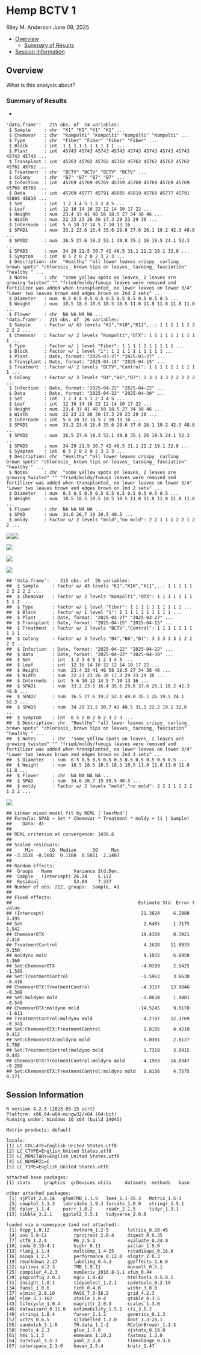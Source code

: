 Hemp BCTV 1
================
Riley M. Anderson
June 09, 2025

  

- [Overview](#overview)
  - [Summary of Results](#summary-of-results)
- [Session Information](#session-information)

## Overview

What is this analysis about?

### Summary of Results

- 

<!-- -->

    'data.frame':   215 obs. of  24 variables:
     $ Sample     : chr  "K1" "K1" "K1" "K1" ...
     $ Chemovar   : chr  "Kompolti" "Kompolti" "Kompolti" "Kompolti" ...
     $ Type       : chr  "Fiber" "Fiber" "Fiber" "Fiber" ...
     $ Block      : int  1 1 1 1 1 1 1 1 1 1 ...
     $ Plant      : int  45743 45743 45743 45743 45743 45743 45743 45743 45743 45743 ...
     $ Transplant : int  45762 45762 45762 45762 45762 45762 45762 45762 45762 45762 ...
     $ Treatment  : chr  "BCTV" "BCTV" "BCTV" "BCTV" ...
     $ Colony     : chr  "B7" "B7" "B7" "B7" ...
     $ Infection  : int  45769 45769 45769 45769 45769 45769 45769 45769 45769 45769 ...
     $ Data       : int  45769 45777 45791 45805 45819 45769 45777 45791 45805 45819 ...
     $ Set        : int  1 2 3 4 5 1 2 3 4 5 ...
     $ Leaf       : int  12 16 14 16 22 12 14 10 17 22 ...
     $ Height     : num  23.4 33 41 48 58 18.5 27 34 38 46 ...
     $ Width      : num  22 23 23 26 30 17.3 29 23 29 30 ...
     $ Internode  : int  5 6 10 12 14 5 7 10 13 16 ...
     $ SPAD1      : num  33.2 23.6 16.4 35.6 29.6 37.6 26.1 10.2 42.3 48.6 ...
     $ SPAD2      : num  36.5 27.6 19.2 52.1 49.8 35.1 26 19.5 24.1 52.3 ...
     $ SPAD3      : num  34 29 21.5 30.7 42 40.5 31.1 22.2 19.1 32.8 ...
     $ Symptom    : int  0 5 2 0 2 0 2 3 2 3 ...
     $ Description: chr  "Healthy" "all lower leaves crispy_ curling_ brown spots" "chlorosis_ brown tips on leaves_ tacoing_ fasciation" "healthy " ...
     $ Notes      : chr  "some yellow spots on leaves_ 2 leaves are growing twisted" "" "fried/moldy/funugs leaves were removed and fertilizer was added when transplanted_ no lower leaves on lower 3/4" "Lower two leaves brown and edges brown on 2nd 2 sets" ...
     $ Diameter   : num  0.5 0.5 0.5 0.5 0.5 0.5 0.5 0.5 0.5 0.5 ...
     $ Weight     : num  18.5 18.5 18.5 18.5 18.5 11.8 11.8 11.8 11.8 11.8 ...
     $ Flower     : chr  NA NA NA NA ...
    'data.frame':   215 obs. of  26 variables:
     $ Sample     : Factor w/ 43 levels "K1","K10","K11",..: 1 1 1 1 1 2 2 2 2 2 ...
     $ Chemovar   : Factor w/ 2 levels "Kompolti","OTX": 1 1 1 1 1 1 1 1 1 1 ...
     $ Type       : Factor w/ 1 level "Fiber": 1 1 1 1 1 1 1 1 1 1 ...
     $ Block      : Factor w/ 1 level "1": 1 1 1 1 1 1 1 1 1 1 ...
     $ Plant      : Date, format: "2025-03-27" "2025-03-27" ...
     $ Transplant : Date, format: "2025-04-15" "2025-04-15" ...
     $ Treatment  : Factor w/ 2 levels "BCTV","Control": 1 1 1 1 1 1 1 1 1 1 ...
     $ Colony     : Factor w/ 3 levels "B4","B6","B7": 3 3 3 3 3 2 2 2 2 2 ...
     $ Infection  : Date, format: "2025-04-22" "2025-04-22" ...
     $ Data       : Date, format: "2025-04-22" "2025-04-30" ...
     $ Set        : int  1 2 3 4 5 1 2 3 4 5 ...
     $ Leaf       : int  12 16 14 16 22 12 14 10 17 22 ...
     $ Height     : num  23.4 33 41 48 58 18.5 27 34 38 46 ...
     $ Width      : num  22 23 23 26 30 17.3 29 23 29 30 ...
     $ Internode  : int  5 6 10 12 14 5 7 10 13 16 ...
     $ SPAD1      : num  33.2 23.6 16.4 35.6 29.6 37.6 26.1 10.2 42.3 48.6 ...
     $ SPAD2      : num  36.5 27.6 19.2 52.1 49.8 35.1 26 19.5 24.1 52.3 ...
     $ SPAD3      : num  34 29 21.5 30.7 42 40.5 31.1 22.2 19.1 32.8 ...
     $ Symptom    : int  0 5 2 0 2 0 2 3 2 3 ...
     $ Description: chr  "Healthy" "all lower leaves crispy_ curling_ brown spots" "chlorosis_ brown tips on leaves_ tacoing_ fasciation" "healthy " ...
     $ Notes      : chr  "some yellow spots on leaves_ 2 leaves are growing twisted" "" "fried/moldy/funugs leaves were removed and fertilizer was added when transplanted_ no lower leaves on lower 3/4" "Lower two leaves brown and edges brown on 2nd 2 sets" ...
     $ Diameter   : num  0.5 0.5 0.5 0.5 0.5 0.5 0.5 0.5 0.5 0.5 ...
     $ Weight     : num  18.5 18.5 18.5 18.5 18.5 11.8 11.8 11.8 11.8 11.8 ...
     $ Flower     : chr  NA NA NA NA ...
     $ SPAD       : num  34.6 26.7 19 39.5 40.5 ...
     $ moldy      : Factor w/ 2 levels "mold","no mold": 2 2 1 1 1 2 2 1 2 2 ...

![](Hemp_BCTV_files/figure-gfm/spad_exploratory-1.png)<!-- -->![](Hemp_BCTV_files/figure-gfm/spad_exploratory-2.png)<!-- -->

![](Hemp_BCTV_files/figure-gfm/weight_exploratory-1.png)<!-- -->

![](Hemp_BCTV_files/figure-gfm/diameter_exploratory-1.png)<!-- -->

![](Hemp_BCTV_files/figure-gfm/symptom_exploratory-1.png)<!-- -->

    ## 'data.frame':    215 obs. of  26 variables:
    ##  $ Sample     : Factor w/ 43 levels "K1","K10","K11",..: 1 1 1 1 1 2 2 2 2 2 ...
    ##  $ Chemovar   : Factor w/ 2 levels "Kompolti","OTX": 1 1 1 1 1 1 1 1 1 1 ...
    ##  $ Type       : Factor w/ 1 level "Fiber": 1 1 1 1 1 1 1 1 1 1 ...
    ##  $ Block      : Factor w/ 1 level "1": 1 1 1 1 1 1 1 1 1 1 ...
    ##  $ Plant      : Date, format: "2025-03-27" "2025-03-27" ...
    ##  $ Transplant : Date, format: "2025-04-15" "2025-04-15" ...
    ##  $ Treatment  : Factor w/ 2 levels "BCTV","Control": 1 1 1 1 1 1 1 1 1 1 ...
    ##  $ Colony     : Factor w/ 3 levels "B4","B6","B7": 3 3 3 3 3 2 2 2 2 2 ...
    ##  $ Infection  : Date, format: "2025-04-22" "2025-04-22" ...
    ##  $ Data       : Date, format: "2025-04-22" "2025-04-30" ...
    ##  $ Set        : int  1 2 3 4 5 1 2 3 4 5 ...
    ##  $ Leaf       : int  12 16 14 16 22 12 14 10 17 22 ...
    ##  $ Height     : num  23.4 33 41 48 58 18.5 27 34 38 46 ...
    ##  $ Width      : num  22 23 23 26 30 17.3 29 23 29 30 ...
    ##  $ Internode  : int  5 6 10 12 14 5 7 10 13 16 ...
    ##  $ SPAD1      : num  33.2 23.6 16.4 35.6 29.6 37.6 26.1 10.2 42.3 48.6 ...
    ##  $ SPAD2      : num  36.5 27.6 19.2 52.1 49.8 35.1 26 19.5 24.1 52.3 ...
    ##  $ SPAD3      : num  34 29 21.5 30.7 42 40.5 31.1 22.2 19.1 32.8 ...
    ##  $ Symptom    : int  0 5 2 0 2 0 2 3 2 3 ...
    ##  $ Description: chr  "Healthy" "all lower leaves crispy_ curling_ brown spots" "chlorosis_ brown tips on leaves_ tacoing_ fasciation" "healthy " ...
    ##  $ Notes      : chr  "some yellow spots on leaves_ 2 leaves are growing twisted" "" "fried/moldy/funugs leaves were removed and fertilizer was added when transplanted_ no lower leaves on lower 3/4" "Lower two leaves brown and edges brown on 2nd 2 sets" ...
    ##  $ Diameter   : num  0.5 0.5 0.5 0.5 0.5 0.5 0.5 0.5 0.5 0.5 ...
    ##  $ Weight     : num  18.5 18.5 18.5 18.5 18.5 11.8 11.8 11.8 11.8 11.8 ...
    ##  $ Flower     : chr  NA NA NA NA ...
    ##  $ SPAD       : num  34.6 26.7 19 39.5 40.5 ...
    ##  $ moldy      : Factor w/ 2 levels "mold","no mold": 2 2 1 1 1 2 2 1 2 2 ...

![](Hemp_BCTV_files/figure-gfm/SPAD_mod1-1.png)<!-- -->

    ## Linear mixed model fit by REML ['lmerMod']
    ## Formula: SPAD ~ Set * Chemovar * Treatment * moldy + (1 | Sample)
    ##    Data: d1
    ## 
    ## REML criterion at convergence: 1438.6
    ## 
    ## Scaled residuals: 
    ##     Min      1Q  Median      3Q     Max 
    ## -3.1536 -0.5602  0.1180  0.5811  2.1407 
    ## 
    ## Random effects:
    ##  Groups   Name        Variance Std.Dev.
    ##  Sample   (Intercept) 26.24    5.122   
    ##  Residual             53.84    7.337   
    ## Number of obs: 212, groups:  Sample, 43
    ## 
    ## Fixed effects:
    ##                                               Estimate Std. Error t value
    ## (Intercept)                                    21.3824     6.2988   3.395
    ## Set                                             2.6485     1.7175   1.542
    ## ChemovarOTX                                    19.4360     8.3921   2.316
    ## TreatmentControl                                4.1628    11.8933   0.350
    ## moldyno mold                                    9.1032     6.6950   1.360
    ## Set:ChemovarOTX                                -4.0399     2.5425  -1.589
    ## Set:TreatmentControl                           -1.5963     3.6638  -0.436
    ## ChemovarOTX:TreatmentControl                   -4.3157    13.9846  -0.309
    ## Set:moldyno mold                               -1.0634     1.9481  -0.546
    ## ChemovarOTX:moldyno mold                      -14.5245     9.0170  -1.611
    ## TreatmentControl:moldyno mold                  -4.2197    12.3769  -0.341
    ## Set:ChemovarOTX:TreatmentControl                1.8195     4.4210   0.412
    ## Set:ChemovarOTX:moldyno mold                    5.0301     2.8127   1.788
    ## Set:TreatmentControl:moldyno mold               1.7319     3.8915   0.445
    ## ChemovarOTX:TreatmentControl:moldyno mold      -4.1563    14.8347  -0.280
    ## Set:ChemovarOTX:TreatmentControl:moldyno mold   0.8156     4.7575   0.171

## Session Information

    R version 4.2.3 (2023-03-15 ucrt)
    Platform: x86_64-w64-mingw32/x64 (64-bit)
    Running under: Windows 10 x64 (build 19045)

    Matrix products: default

    locale:
    [1] LC_COLLATE=English_United States.utf8 
    [2] LC_CTYPE=English_United States.utf8   
    [3] LC_MONETARY=English_United States.utf8
    [4] LC_NUMERIC=C                          
    [5] LC_TIME=English_United States.utf8    

    attached base packages:
    [1] stats     graphics  grDevices utils     datasets  methods   base     

    other attached packages:
     [1] sjPlot_2.8.16   glmmTMB_1.1.9   lme4_1.1-35.3   Matrix_1.5-3   
     [5] cowplot_1.1.3   lubridate_1.9.3 forcats_1.0.0   stringr_1.5.1  
     [9] dplyr_1.1.4     purrr_1.0.2     readr_2.1.5     tidyr_1.3.1    
    [13] tibble_3.2.1    ggplot2_3.5.1   tidyverse_2.0.0

    loaded via a namespace (and not attached):
     [1] Rcpp_1.0.12         mvtnorm_1.2-5       lattice_0.20-45    
     [4] zoo_1.8-12          rprojroot_2.0.4     digest_0.6.35      
     [7] utf8_1.2.4          R6_2.5.1            evaluate_0.24.0    
    [10] coda_0.19-4.1       highr_0.11          pillar_1.9.0       
    [13] rlang_1.1.4         multcomp_1.4-25     rstudioapi_0.16.0  
    [16] minqa_1.2.7         performance_0.12.0  nloptr_2.0.3       
    [19] rmarkdown_2.27      labeling_0.4.3      ggeffects_1.6.0    
    [22] splines_4.2.3       TMB_1.9.11          munsell_0.5.1      
    [25] compiler_4.2.3      numDeriv_2016.8-1.1 xfun_0.44          
    [28] pkgconfig_2.0.3     mgcv_1.8-42         htmltools_0.5.8.1  
    [31] insight_1.0.1       tidyselect_1.2.1    codetools_0.2-19   
    [34] fansi_1.0.6         tzdb_0.4.0          withr_3.0.0        
    [37] sjmisc_2.8.10       MASS_7.3-58.2       grid_4.2.3         
    [40] nlme_3.1-162        xtable_1.8-4        gtable_0.3.5       
    [43] lifecycle_1.0.4     magrittr_2.0.3      scales_1.3.0       
    [46] datawizard_0.11.0   estimability_1.5.1  cli_3.6.2          
    [49] stringi_1.8.4       farver_2.1.2        generics_0.1.3     
    [52] vctrs_0.6.5         sjlabelled_1.2.0    boot_1.3-28.1      
    [55] sandwich_3.1-0      TH.data_1.1-2       RColorBrewer_1.1-3 
    [58] tools_4.2.3         glue_1.7.0          sjstats_0.19.0     
    [61] hms_1.1.3           emmeans_1.10.2      fastmap_1.2.0      
    [64] survival_3.5-3      yaml_2.3.8          timechange_0.3.0   
    [67] colorspace_2.1-0    haven_2.5.4         knitr_1.47         
